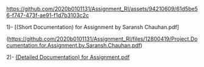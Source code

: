 

https://github.com/2020b0101131/Assignment_RI/assets/94210609/61d5be56-f747-473f-ae91-f1d7b3103c2c

1)- [(Short Documentation) for Assignment by Saransh Chauhan.pdf]

(https://github.com/2020b0101131/Assignment_RI/files/12800419/Project.Documentation.for.Assignment.by.Saransh.Chauhan.pdf)

2)- [(Detailed Documentation) for Assignment.pdf](https://github.com/2020b0101131/Assignment_RI/files/12800418/Detailed.Project.Documentation.for.Assignment.pdf)
